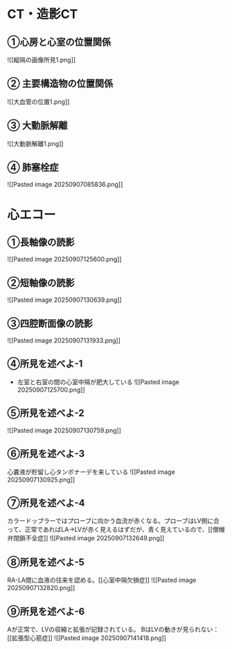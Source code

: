 
# CT・造影CT
## ①心房と心室の位置関係
![[縦隔の画像所見1.png]]

## ② 主要構造物の位置関係
![[大血管の位置1.png]]

## ③ 大動脈解離
![[大動脈解離1.png]]

## ④ 肺塞栓症
![[Pasted image 20250907085836.png]]





# 心エコー
## ①長軸像の読影
![[Pasted image 20250907125600.png]]
## ②短軸像の読影
![[Pasted image 20250907130639.png]]

## ③四腔断面像の読影
![[Pasted image 20250907131933.png]]

## ④所見を述べよ-1
- 左室と右室の間の心室中隔が肥大している
![[Pasted image 20250907125700.png]]
## ⑤所見を述べよ-2
![[Pasted image 20250907130759.png]]
## ⑥所見を述べよ-3
心嚢液が貯留し心タンポナーデを来している
![[Pasted image 20250907130925.png]]
## ⑦所見を述べよ-4
カラードップラーではプローブに向かう血流が赤くなる。プローブはLV側に合って、正常であればLA→LVが赤く見えるはずだが、青く見えているので、[[僧帽弁閉鎖不全症]]
![[Pasted image 20250907132649.png]]
## ⑧所見を述べよ-5
RA-LA間に血液の往来を認める。[[心室中隔欠損症]]
![[Pasted image 20250907132820.png]]
## ⑨所見を述べよ-6
Aが正常で、LVの収縮と拡張が記録されている。
BはLVの動きが見られない：[[拡張型心筋症]] 
![[Pasted image 20250907141418.png]]
